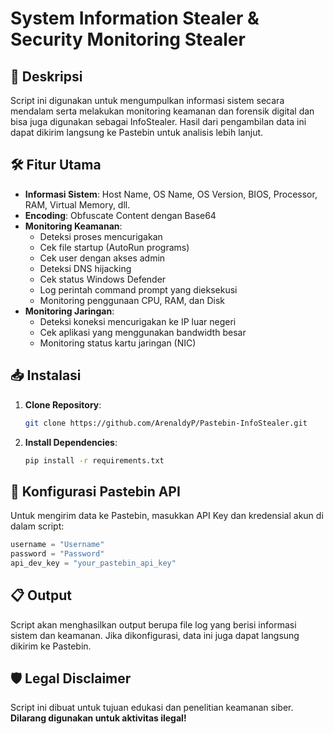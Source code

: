 # System Information Stealer & Security Monitoring Stealer

## 📌 Deskripsi
Script ini digunakan untuk mengumpulkan informasi sistem secara mendalam serta melakukan monitoring keamanan dan forensik digital dan bisa juga digunakan sebagai InfoStealer. Hasil dari pengambilan data ini dapat dikirim langsung ke Pastebin untuk analisis lebih lanjut.

## 🛠️ Fitur Utama
- **Informasi Sistem**: Host Name, OS Name, OS Version, BIOS, Processor, RAM, Virtual Memory, dll.
- **Encoding**: Obfuscate Content dengan Base64
- **Monitoring Keamanan**:
  - Deteksi proses mencurigakan
  - Cek file startup (AutoRun programs)
  - Cek user dengan akses admin
  - Deteksi DNS hijacking
  - Cek status Windows Defender
  - Log perintah command prompt yang dieksekusi
  - Monitoring penggunaan CPU, RAM, dan Disk
- **Monitoring Jaringan**:
  - Deteksi koneksi mencurigakan ke IP luar negeri
  - Cek aplikasi yang menggunakan bandwidth besar
  - Monitoring status kartu jaringan (NIC)

## 📥 Instalasi
1. **Clone Repository**:
   ```sh
   git clone https://github.com/ArenaldyP/Pastebin-InfoStealer.git
   ```
2. **Install Dependencies**:
   ```sh
   pip install -r requirements.txt
   ```

## 🔧 Konfigurasi Pastebin API
Untuk mengirim data ke Pastebin, masukkan API Key dan kredensial akun di dalam script:
```python
username = "Username"
password = "Password"
api_dev_key = "your_pastebin_api_key"
```

## 📋 Output
Script akan menghasilkan output berupa file log yang berisi informasi sistem dan keamanan. Jika dikonfigurasi, data ini juga dapat langsung dikirim ke Pastebin.

## 🛡️ Legal Disclaimer
Script ini dibuat untuk tujuan edukasi dan penelitian keamanan siber. **Dilarang digunakan untuk aktivitas ilegal!**


